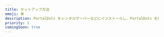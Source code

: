 ```yaml
---
title: セットアップ方法
emoji: 🛠
description: PortalDots をレンタルサーバーなどにインストールし、PortalDots を使えるようにする方法をご紹介します。
priority: 1
comingSoon: true
---
```

